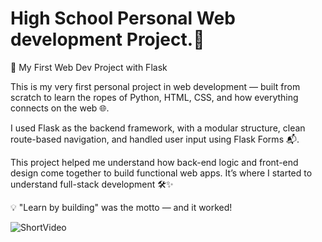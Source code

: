 # High School Personal Web development Project.🏫
🚀 My First Web Dev Project with Flask

This is my very first personal project in web development — built from scratch to learn the ropes of Python, HTML, CSS, and how everything connects on the web 🌐.

I used Flask as the backend framework, with a modular structure, clean route-based navigation, and handled user input using Flask Forms 📬.

This project helped me understand how back-end logic and front-end design come together to build functional web apps. It’s where I started to understand full-stack development 🛠️✨

💡 "Learn by building" was the motto — and it worked!

![ShortVideo](assets/Webdemo.gif)
